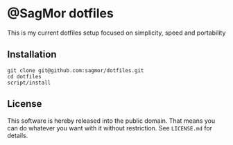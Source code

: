 # @SagMor dotfiles

This is my current dotfiles setup focused on simplicity, speed and portability

## Installation

```
git clone git@github.com:sagmor/dotfiles.git
cd dotfiles
script/install
```


## License

This software is hereby released into the public domain. That means you can do
whatever you want with it without restriction. See `LICENSE.md` for details.

